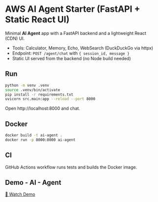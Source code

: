 # AWS AI Agent Starter (FastAPI + Static React UI)

Minimal **AI Agent** app with a FastAPI backend and a lightweight React (CDN) UI.
- Tools: Calculator, Memory, Echo, WebSearch (DuckDuckGo via httpx)
- Endpoint: `POST /agent/chat` with `{ session_id, message }`
- Static UI served from the backend (no Node build needed)

## Run
```bash
python -m venv .venv
source .venv/bin/activate
pip install -r requirements.txt
uvicorn src.main:app --reload --port 8000
```

Open http://localhost:8000 and chat.

## Docker
```bash
docker build -t ai-agent .
docker run -p 8000:8000 ai-agent
```

## CI
GitHub Actions workflow runs tests and builds the Docker image.

## Demo - AI - Agent
[🎥 Watch Demo](./src/demo-ai-agent.mov)
